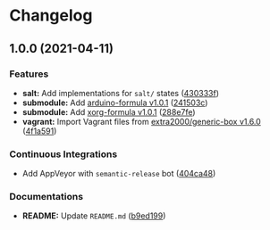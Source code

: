 # Changelog

## 1.0.0 (2021-04-11)


### Features

* **salt:** Add implementations for `salt/` states ([430333f](https://github.com/extra2000/arduino-box/commit/430333f1d665b3766d7c00807c46acb17ed8c80d))
* **submodule:** Add [arduino-formula v1.0.1](https://github.com/extra2000/arduino-formula/releases/tag/v1.0.1) ([241503c](https://github.com/extra2000/arduino-box/commit/241503c8e8a2077b9fa542ae23b77e4dc45dcddc))
* **submodule:** Add [xorg-formula v1.0.1](https://github.com/extra2000/xorg-formula/releases/tag/v1.0.1) ([288e7fe](https://github.com/extra2000/arduino-box/commit/288e7fe313df894b137c8e72e27a823609ef1d49))
* **vagrant:** Import Vagrant files from [extra2000/generic-box v1.6.0](https://github.com/extra2000/generic-box/releases/tag/v1.6.0) ([4f1a591](https://github.com/extra2000/arduino-box/commit/4f1a591b031feeab5af5350548a0112dbdaf9fea))


### Continuous Integrations

* Add AppVeyor with `semantic-release` bot ([404ca48](https://github.com/extra2000/arduino-box/commit/404ca48b7f0330e42d26cc7e00d9ccd79bc534a3))


### Documentations

* **README:** Update `README.md` ([b9ed199](https://github.com/extra2000/arduino-box/commit/b9ed19902470582142cb0f75e4c1f0aaf1dad628))
